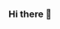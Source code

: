 ### Hi there 👋

<!--
**maribusquim/maribusquim** is a ✨ _special_ ✨ repository because its `README.md` (this file) appears on your GitHub profile.

<h1 align = "center"> Olá 👋, sou Mariane </h1>
<h3 align = "center"> Estou melhorando o front-end e me preparando para iniciar meu primeiro projeto, faço parte da o programa Edutech. </h3>

<p align = "left"> <img src = "https://komarev.com/ghpvc/?username=maribusquim&label=Profile%20views&color=0e75b6&style=flat" alt = "maribusquim" / > </p>

<h3 align = "left"> Conecte-se a mim: </h3>
<p align = "left">
<a href="https://instagram.com/maribusquim" target="blank"> <img align = "center" src = "https://raw.githubusercontent.com/rahuldkjain/github-profile-readme-generator/master/src/images/icons/Social/instagram.svg" alt = "maribusquim "height =" 30 "width =" 40 "/> </a>
</p>

<h3 align =" left "> Idiomas e ferramentas: </h3>
<p align = "left"> <a href="https://getbootstrap.com" target="_blank"> <img src = "https://raw.githubusercontent.com/devicons/devicon/master/icons/ bootstrap / bootstrap-plain-wordmark.svg "alt =" bootstrap "width =" 40 "height =" 40 "/> </a> <a href =" https://www.w3schools.com/css/ "target = "_ blank"> <img src = "https://raw.githubusercontent.com/devicons/devicon/master/icons/css3/css3-original-wordmark.svg" alt = "css3" largura = "40" altura = "40" /> </a> <a href="https://www.w3.org/html/" target="_blank"> <img src = "https: //raw.githubusercontent.com / devicons / devicon / master / icons / html5 / html5-original-wordmark.svg "alt =" html5 "width =" 40 "height =" 40 "/> </a> <a href =" https: // developer.mozilla.org/en-US/docs/Web/JavaScript "target =" _ blank "> <img src =" https://raw.githubusercontent.com/devicons/devicon/master/icons/javascript/javascript-original .svg "alt =" javascript "width =" 40 "height =" 40 "/> </a> </p>com / devicons / devicon / master / icons / javascript / javascript-original.svg "alt =" javascript "width =" 40 "height =" 40 "/> </a> </p>com / devicons / devicon / master / icons / javascript / javascript-original.svg "alt =" javascript "width =" 40 "height =" 40 "/> </a> </p>

<p> & nbsp; <img align = "center" src = "https://github-readme-stats.vercel.app/api?username=maribusquim&show_icons=true&locale=en" alt = "maribusquim" /> </p>
